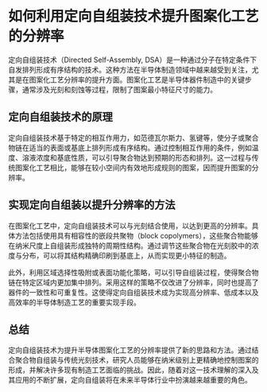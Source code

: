 # 如何利用定向自组装技术提升图案化工艺的分辨率

定向自组装技术（Directed Self-Assembly, DSA）是一种通过分子在特定条件下自发排列形成有序结构的技术。这种方法在半导体制造领域中越来越受到关注，尤其是在图案化工艺分辨率的提升方面。图案化工艺是半导体器件制造中的关键步骤，通常涉及光刻和刻蚀等过程，限制了图案最小特征尺寸的能力。

## 定向自组装技术的原理

定向自组装技术基于特定的相互作用力，如范德瓦尔斯力、氢键等，使分子或聚合物链在适当的表面或基底上排列形成有序结构。通过控制相互作用的条件，例如温度、溶液浓度和基底性质，可以引导聚合物达到预期的形态和排列。这一过程与传统图案化工艺相比，能够在较小空间内有效地形成规则的图案，因而提升图案的分辨率。

## 实现定向自组装以提升分辨率的方法

在图案化工艺中，定向自组装技术可以与光刻结合使用，以达到更高的分辨率。具体方法包括使用具有相容性的嵌段共聚物（block copolymers），这些聚合物能够在纳米尺度上自组装形成独特的周期性结构。通过调节这些聚合物在光刻胶中的浓度与分布，可以将其结构精确印刷到基底上，从而实现更小特征的制造。

此外，利用区域选择性吸附或表面功能化策略，可以引导自组装过程，使得聚合物链在特定区域内更加集中排列。采用这样的策略不仅改进了分辨率，同时也提高了器件的一致性和可重复性。这使得定向自组装技术成为实现高分辨率、低成本以及高效率的半导体制造工艺的重要实现手段。

## 总结

定向自组装技术为提升半导体图案化工艺的分辨率提供了新的思路和方法。通过结合聚合物自组装与传统光刻技术，研究人员能够在纳米级别上更精确地控制图案的形成，并解决许多现有制造工艺面临的挑战。因此，随着对这一技术理解的深入及其应用的不断扩展，定向自组装将在未来半导体行业中扮演越来越重要的角色。